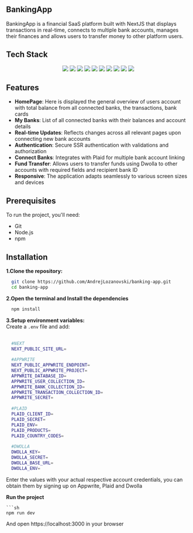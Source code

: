 ## BankingApp

BankingApp is a financial SaaS platform built with NextJS that displays transactions in real-time, connects to multiple bank accounts, manages their finances and allows users to transfer money to other platform users.

## Tech Stack
<p align="center">
  <img src="https://img.shields.io/badge/Next.js-000000?style=for-the-badge&logo=nextdotjs&logoColor=white" />
  <img src="https://img.shields.io/badge/TypeScript-3178C6?style=for-the-badge&logo=typescript&logoColor=white" />
  <img src="https://img.shields.io/badge/TailwindCSS-38B2AC?style=for-the-badge&logo=tailwind-css&logoColor=white" />
  <img src="https://img.shields.io/badge/Appwrite-F02E65?style=for-the-badge&logo=appwrite&logoColor=white" />
  <img src="https://img.shields.io/badge/Plaid-0085CA?style=for-the-badge&logo=plaid&logoColor=white" />
  <img src="https://img.shields.io/badge/Dwolla-FF5C00?style=for-the-badge&logoColor=white" />
  <img src="https://img.shields.io/badge/Zod-2F80ED?style=for-the-badge&logoColor=white" />
  <img src="https://img.shields.io/badge/Chart.js-FF6384?style=for-the-badge&logo=chartdotjs&logoColor=white" />
  <img src="https://img.shields.io/badge/React Hook Form-EC5990?style=for-the-badge&logo=reacthookform&logoColor=white" />
  <img src="https://img.shields.io/badge/ShadCN-FFFFFF?style=for-the-badge&logoColor=black" />
</p>

## Features
 - **HomePage**: Here is displayed the general overview of users account with total balance from all connected banks, the transactions, bank cards
 - **My Banks**: List of all connected banks with their balances and account details
 - **Real-time Updates**: Reflects changes across all relevant pages upon connecting new bank accounts
 - **Authentication**: Secure SSR authentication with validations and authorization
 - **Connect Banks**: Integrates with Plaid for multiple bank account linking
 - **Fund Transfer**: Allows users to transfer funds using Dwolla to other accounts with required fields and recipient bank ID
 - **Responsive**: The application adapts seamlessly to various screen sizes and devices

## Prerequisites
To run the project, you'll need:
  - Git
  - Node.js
  - npm

## Installation
**1.Clone the repository:**
```bash
  git clone https://github.com/AndrejLozanovski/banking-app.git
  cd banking-app
```     
**2.Open the terminal and Install the dependencies** <br>
```bash
  npm install
```
     
**3.Setup environment variables:** <br>
Create a ```.env``` file and add: <br><br>
```bash
  #NEXT
  NEXT_PUBLIC_SITE_URL=
  
  #APPWRITE
  NEXT_PUBLIC_APPWRITE_ENDPOINT=
  NEXT_PUBLIC_APPWRITE_PROJECT=
  APPWRITE_DATABASE_ID=
  APPWRITE_USER_COLLECTION_ID=
  APPWRITE_BANK_COLLECTION_ID=
  APPWRITE_TRANSACTION_COLLECTION_ID=
  APPWRITE_SECRET=
  
  #PLAID
  PLAID_CLIENT_ID=
  PLAID_SECRET=
  PLAID_ENV=
  PLAID_PRODUCTS=
  PLAID_COUNTRY_CODES=
  
  #DWOLLA
  DWOLLA_KEY=
  DWOLLA_SECRET=
  DWOLLA_BASE_URL=
  DWOLLA_ENV=
```
  Enter the values with your actual respective account credentials, you can obtain them by signing up on Appwrite, Plaid and Dwolla
  
**Run the project**
    
    ```sh
    npm run dev
    
    
  And open https://localhost:3000 in your browser
